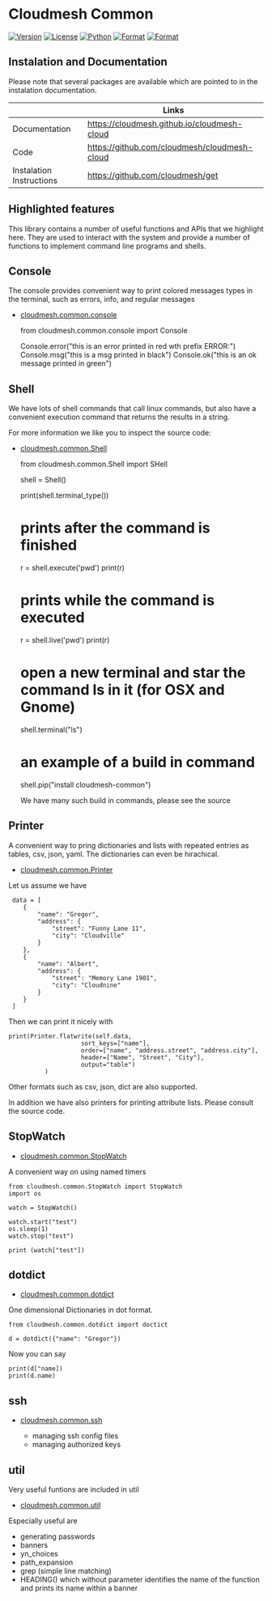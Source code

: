 # Cloudmesh Common

[![Version](https://img.shields.io/pypi/v/cloudmesh-common.svg)](https://pypi.python.org/pypi/cloudmesh-common)
[![License](https://img.shields.io/badge/License-Apache%202.0-blue.svg)](https://github.com/cloudmesh/cloudmesh-common/blob/master/LICENSE)
[![Python](https://img.shields.io/pypi/pyversions/cloudmesh-common.svg)](https://pypi.python.org/pypi/cloudmesh-common)
[![Format](https://img.shields.io/pypi/format/cloudmesh-common.svg)](https://pypi.python.org/pypi/cloudmesh-common)
[![Format](https://img.shields.io/pypi/status/cloudmesh-common.svg)](https://pypi.python.org/pypi/cloudmesh-common)


## Instalation and Documentation

Please note that several packages are available which are pointed to in the
instalation documentation.

|  | Links |
|---------------|-------|
| Documentation | <https://cloudmesh.github.io/cloudmesh-cloud> |
| Code | <https://github.com/cloudmesh/cloudmesh-cloud> |
| Instalation Instructions | <https://github.com/cloudmesh/get> |

## Highlighted features

This library contains a number of useful functions and APIs that we highlight
here. They are used to interact with the system and provide a number of
functions to implement command line programs and shells.

## Console

The console provides convenient way to print colored messages types in the
terminal, such as errors, info, and regular messages

* [cloudmesh.common.console](https://github.com/cloudmesh/cloudmesh-common/blob/master/cloudmesh/common/console.py)


    from cloudmesh.common.console import Console
    
    Console.error("this is an error printed in red wth prefix ERROR:")
    Console.msg("this is a msg printed in black")
    Console.ok("this is an ok message printed in green")
    


## Shell

We have lots of shell commands that call linux commands, but also have a
convenient execution command that returns the results in a string.

For more information we like you to inspect the source code:

* [cloudmesh.common.Shell](https://github.com/cloudmesh/cloudmesh-common/blob/master/cloudmesh/common/Shell.py)


    from cloudmesh.common.Shell import SHell
    
    shell = Shell()

    print(shell.terminal_type())

    # prints after the command is finished
    r = shell.execute('pwd') 
    print(r)
    
    # prints while the command is executed
    r = shell.live('pwd') 
    print(r)
    
    # open a new terminal and star the command ls in it (for OSX and Gnome)
    shell.terminal("ls")
    
    # an example of a build in command
    shell.pip("install cloudmesh-common")
    
    We have many such build in commands, please see the source

    
## Printer

A convenient way to pring dictionaries and lists with repeated
entries as tables, csv, json, yaml. The dictionaries can even be hirachical.

* [cloudmesh.common.Printer](https://github.com/cloudmesh/cloudmesh-common/blob/master/cloudmesh/common/Printer.py)

Let us assume we have 

     data = [
        {
            "name": "Gregor",
            "address": {
                "street": "Funny Lane 11",
                "city": "Cloudville"
            }
        },
        {
            "name": "Albert",
            "address": {
                "street": "Memory Lane 1901",
                "city": "Cloudnine"
            }
        }
     ]

Then we can print it nicely with 

    print(Printer.flatwrite(self.data,
                        sort_keys=["name"],
                        order=["name", "address.street", "address.city"],
                        header=["Name", "Street", "City"],
                        output="table")
              )

Other formats such as csv, json, dict are also supported.

In addition we have also printers for printing attribute lists. Please consult
the source code.

## StopWatch


* [cloudmesh.common.StopWatch](https://github.com/cloudmesh/cloudmesh-common/blob/master/cloudmesh/common/StopWatch.py)

A convenient way on using named timers

    from cloudmesh.common.StopWatch import StopWatch
    import os
    
    watch = StopWatch()
    
    watch.start("test")
    os.sleep(1)
    watch.stop("test")
    
    print (watch["test"])
    
    

## dotdict


* [cloudmesh.common.dotdict](https://github.com/cloudmesh/cloudmesh-common/blob/master/cloudmesh/common/dotdict.py)

One dimensional Dictionaries in dot format. 

    from cloudmesh.common.dotdict import doctict
    
    d = dotdict({"name": "Gregor"})

Now you can say

    print(d["name])
    print(d.name)
    

## ssh

* [cloudmesh.common.ssh](https://github.com/cloudmesh/cloudmesh-common/blob/master/cloudmesh/common/ssh)

  * managing ssh config files
  * managing authorized keys

## util

Very useful funtions are included in util


* [cloudmesh.common.util](https://github.com/cloudmesh/cloudmesh-common/blob/master/cloudmesh/common/util.py)

Especially useful are

  * generating passwords
  * banners
  * yn_choices
  * path_expansion
  * grep (simple line matching)
  * HEADING() which without parameter identifies the name of the function and 
  prints its name within a banner
